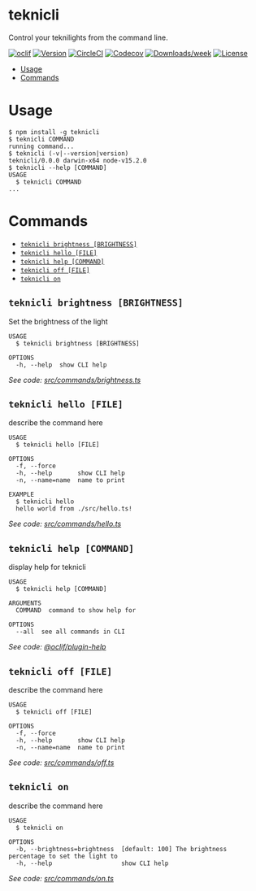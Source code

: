 teknicli
========

Control your teknilights from the command line.

[![oclif](https://img.shields.io/badge/cli-oclif-brightgreen.svg)](https://oclif.io)
[![Version](https://img.shields.io/npm/v/teknicli.svg)](https://npmjs.org/package/teknicli)
[![CircleCI](https://circleci.com/gh/Addono/teknicli/tree/master.svg?style=shield)](https://circleci.com/gh/Addono/teknicli/tree/master)
[![Codecov](https://codecov.io/gh/Addono/teknicli/branch/master/graph/badge.svg)](https://codecov.io/gh/Addono/teknicli)
[![Downloads/week](https://img.shields.io/npm/dw/teknicli.svg)](https://npmjs.org/package/teknicli)
[![License](https://img.shields.io/npm/l/teknicli.svg)](https://github.com/Addono/teknicli/blob/master/package.json)

<!-- toc -->
* [Usage](#usage)
* [Commands](#commands)
<!-- tocstop -->
# Usage
<!-- usage -->
```sh-session
$ npm install -g teknicli
$ teknicli COMMAND
running command...
$ teknicli (-v|--version|version)
teknicli/0.0.0 darwin-x64 node-v15.2.0
$ teknicli --help [COMMAND]
USAGE
  $ teknicli COMMAND
...
```
<!-- usagestop -->
# Commands
<!-- commands -->
* [`teknicli brightness [BRIGHTNESS]`](#teknicli-brightness-brightness)
* [`teknicli hello [FILE]`](#teknicli-hello-file)
* [`teknicli help [COMMAND]`](#teknicli-help-command)
* [`teknicli off [FILE]`](#teknicli-off-file)
* [`teknicli on`](#teknicli-on)

## `teknicli brightness [BRIGHTNESS]`

Set the brightness of the light

```
USAGE
  $ teknicli brightness [BRIGHTNESS]

OPTIONS
  -h, --help  show CLI help
```

_See code: [src/commands/brightness.ts](https://github.com/Addono/teknicli/blob/v0.0.0/src/commands/brightness.ts)_

## `teknicli hello [FILE]`

describe the command here

```
USAGE
  $ teknicli hello [FILE]

OPTIONS
  -f, --force
  -h, --help       show CLI help
  -n, --name=name  name to print

EXAMPLE
  $ teknicli hello
  hello world from ./src/hello.ts!
```

_See code: [src/commands/hello.ts](https://github.com/Addono/teknicli/blob/v0.0.0/src/commands/hello.ts)_

## `teknicli help [COMMAND]`

display help for teknicli

```
USAGE
  $ teknicli help [COMMAND]

ARGUMENTS
  COMMAND  command to show help for

OPTIONS
  --all  see all commands in CLI
```

_See code: [@oclif/plugin-help](https://github.com/oclif/plugin-help/blob/v3.2.0/src/commands/help.ts)_

## `teknicli off [FILE]`

describe the command here

```
USAGE
  $ teknicli off [FILE]

OPTIONS
  -f, --force
  -h, --help       show CLI help
  -n, --name=name  name to print
```

_See code: [src/commands/off.ts](https://github.com/Addono/teknicli/blob/v0.0.0/src/commands/off.ts)_

## `teknicli on`

describe the command here

```
USAGE
  $ teknicli on

OPTIONS
  -b, --brightness=brightness  [default: 100] The brightness percentage to set the light to
  -h, --help                   show CLI help
```

_See code: [src/commands/on.ts](https://github.com/Addono/teknicli/blob/v0.0.0/src/commands/on.ts)_
<!-- commandsstop -->
